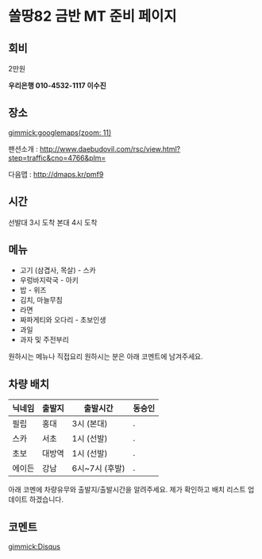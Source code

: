 # 쏠땅82 금반 MT 준비 페이지 

## 회비

2만원 

**우리은행 010-4532-1117  이수진**


## 장소

[gimmick:googlemaps(zoom: 11)](129+Jangoe-ri,+Seosin-myeon,+Hwaseong-si,+Gyeonggi-do)


팬션소개 : http://www.daebudovil.com/rsc/view.html?step=traffic&cno=4766&plm=

다음맵 : http://dmaps.kr/pmf9

## 시간

선발대 3시 도착
본대 4시 도착

## 메뉴 

* 고기 (삼겹사, 목살) - 스카
* 우렁바지락국 - 아키
* 밥 - 위즈
* 김치, 마늘무침
* 라면
* 짜파게티와 오다리 - 초보인생 
* 과일
* 과자 및 주전부리


원하시는 메뉴나 직접요리 원하시는 분은 아래 코멘트에 남겨주세요.



## 차량 배치

| 닉네임    | 출발지   | 출발시간       | 동승인 |
| --------- | -------- | -------------- | ------ |
| 필립      | 홍대     | 3시 (본대)     | .      |
| 스카      | 서초     | 1시 (선발)     | .      |
| 초보      | 대방역   | 1시 (선발)     | .      |
| 에이든    | 강남     | 6시~7시 (후발) | .      |

아래 코멘에 차량유무와 출발지/출발시간을 알려주세요. 제가 확인하고 배치 리스트 업데이트 하겠습니다.


## 코멘트

[gimmick:Disqus](sewonist-github-io)
